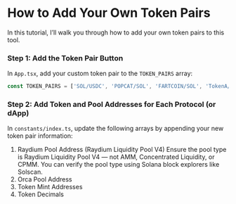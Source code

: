 # How to Add Your Own Token Pairs

In this tutorial, I’ll walk you through how to add your own token pairs to this tool.

### Step 1: Add the Token Pair Button

In `App.tsx`, add your custom token pair to the `TOKEN_PAIRS` array:

```typescript
const TOKEN_PAIRS = ['SOL/USDC', 'POPCAT/SOL', 'FARTCOIN/SOL', 'TokenA/TokenB'] as const;
```

### Step 2: Add Token and Pool Addresses for Each Protocol (or dApp)

In `constants/index.ts`, update the following arrays by appending your new token pair information:

1. Raydium Pool Address (Raydium Liquidity Pool V4)
    Ensure the pool type is Raydium Liquidity Pool V4 — not AMM, Concentrated Liquidity, or CPMM.
    You can verify the pool type using Solana block explorers like Solscan.
2. Orca Pool Address
3. Token Mint Addresses
4. Token Decimals
